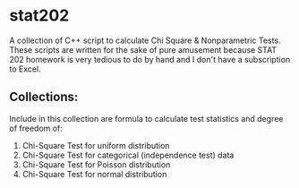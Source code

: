 # stat202
A collection of C++ script to calculate Chi Square &amp; Nonparametric Tests. These scripts are written for the sake of pure amusement because STAT 202 homework is very tedious to do by hand and I don't have a subscription to Excel.

## Collections:
Include in this collection are formula to calculate test statistics and degree of freedom of:
1. Chi-Square Test for uniform distribution
2. Chi-Square Test for categorical (independence test) data
3. Chi-Square Test for Poisson distribution
4. Chi-Square Test for normal distribution
